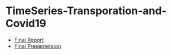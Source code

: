 # TimeSeries-Transporation-and-Covid19

- <a href="https://github.com/sujeongcha/TimeSeries-Transporation-and-Covid19/blob/main/%5BFinal%20Report%5D%20TS%20Analysis%20on%20COVID%20and%20Transportation.pdf">Final Report</a>
- <a href="https://github.com/sujeongcha/TimeSeries-Transporation-and-Covid19/blob/main/%5BTS%20Final%5D%20Transportation%20Usage%20and%20Covid-19.pdf">Final Presentetaion</a>

